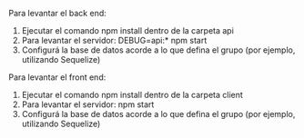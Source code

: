 Para levantar el back end: 

1. Ejecutar el comando npm install dentro de la carpeta api
2. Para levantar el servidor: DEBUG=api:* npm start
3. Configurá la base de datos acorde a lo que defina el grupo (por ejemplo, utilizando Sequelize)

Para levantar el front end: 

1. Ejecutar el comando npm install dentro de la carpeta client
2. Para levantar el servidor: npm start
3. Configurá la base de datos acorde a lo que defina el grupo (por ejemplo, utilizando Sequelize)